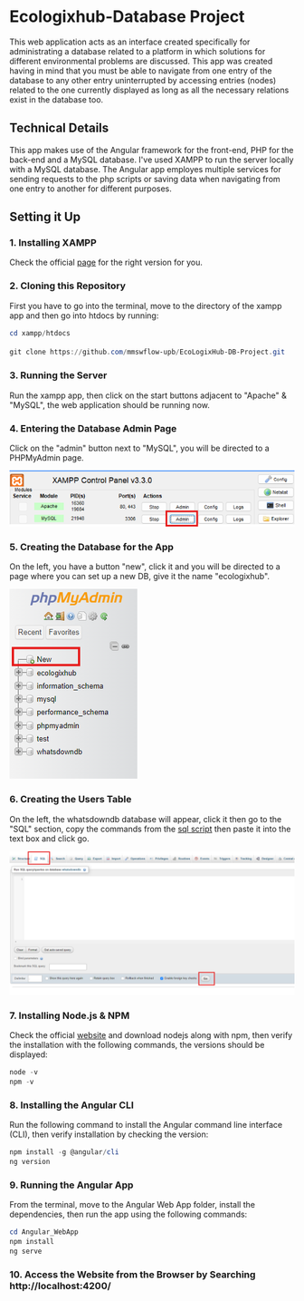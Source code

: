# Ecologixhub-Database Project

This web application acts as an interface created specifically for administrating a database related to a platform 
in which solutions for different environmental problems are discussed. This app was created having in mind that you must 
be able to navigate from one entry of the database to any other entry uninterrupted by accessing entries (nodes) related 
to the one currently displayed as long as all the necessary relations exist in the database too.

## Technical Details

This app makes use of the Angular framework for the front-end, PHP for the back-end and a MySQL database. I've used XAMPP to run the server locally 
with a MySQL database. The Angular app employes multiple services for sending requests to the php scripts or saving data when navigating from one 
entry to another for different purposes.

## Setting it Up

### 1. Installing XAMPP

Check the official [page](https://www.apachefriends.org/) for the right version for you.

### 2. Cloning this Repository

First you have to go into the terminal, move to the directory of the xampp app and then go into htdocs by running:

```powershell
cd xampp/htdocs

git clone https://github.com/mmswflow-upb/EcoLogixHub-DB-Project.git
```

### 3. Running the Server

Run the xampp app, then click on the start buttons adjacent to "Apache" & "MySQL", the web application should be running now.

### 4. Entering the Database Admin Page

Click on the "admin" button next to "MySQL", you will be directed to a PHPMyAdmin page. 

![ss1](Ss1.png)

### 5. Creating the Database for the App

On the left, you have a button "new", click it and you will be directed to a page where you can set up a new DB, give it the name "ecologixhub".

![ss2](ss2.png)

### 6. Creating the Users Table

On the left, the whatsdowndb database will appear, click it then go to the "SQL" section, copy the commands from the [sql script](db_creation_script.sql) then paste it into the text box and click go.

![ss3](ss3.png)

### 7. Installing Node.js & NPM

Check the official [website](https://nodejs.org/) and download nodejs along with npm, then verify the installation with the following commands, the versions should be displayed:

```powershell
node -v
npm -v
```

### 8. Installing the Angular CLI

Run the following command to install the Angular command line interface (CLI), then verify installation by checking the version: 

```powershell
npm install -g @angular/cli
ng version
```

### 9. Running the Angular App

From the terminal, move to the Angular Web App folder, install the dependencies, then run the app using the following commands:

```powershell
cd Angular_WebApp
npm install
ng serve
```

### 10. Access the Website from the Browser by Searching http://localhost:4200/
